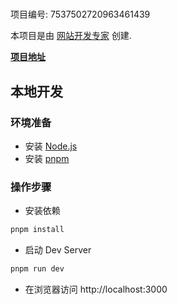 # 

项目编号: 7537502720963461439

本项目是由 [网站开发专家](https://space.coze.cn/) 创建.

[**项目地址**](https://space.coze.cn/task/7537502720963461439)

## 本地开发

### 环境准备

- 安装 [Node.js](https://nodejs.org/en)
- 安装 [pnpm](https://pnpm.io/installation)

### 操作步骤

- 安装依赖

```sh
pnpm install
```

- 启动 Dev Server

```sh
pnpm run dev
```

- 在浏览器访问 http://localhost:3000
